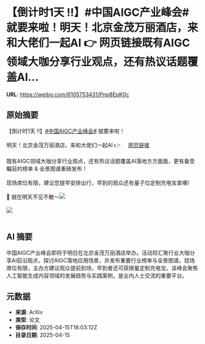# 【倒计时1天 ‼️】#中国AIGC产业峰会# 就要来啦！明天！北京金茂万丽酒店，来和大佬们一起AI 👉 网页链接既有AIGC领域大咖分享行业观点，还有热议话题覆盖AI...

**URL**: https://weibo.com/6105753431/Pnp8EpK0c

## 原始摘要

【倒计时1天 ‼️】<a href="https://m.weibo.cn/search?containerid=231522type%3D1%26t%3D10%26q%3D%23%E4%B8%AD%E5%9B%BDAIGC%E4%BA%A7%E4%B8%9A%E5%B3%B0%E4%BC%9A%23&amp;extparam=%23%E4%B8%AD%E5%9B%BDAIGC%E4%BA%A7%E4%B8%9A%E5%B3%B0%E4%BC%9A%23" data-hide=""><span class="surl-text">#中国AIGC产业峰会#</span></a> 就要来啦！<br><br>明天！北京金茂万丽酒店，来和大佬们一起AI 👉 <a href="https://weibo.cn/sinaurl?u=https%3A%2F%2Fhdxu.cn%2FArf5" data-hide=""><span class="url-icon"><img style="width: 1rem;height: 1rem" src="https://h5.sinaimg.cn/upload/2015/09/25/3/timeline_card_small_web_default.png" referrerpolicy="no-referrer"></span><span class="surl-text">网页链接</span></a><br><br>既有AIGC领域大咖分享行业观点，还有热议话题覆盖AI落地方方面面，更有备受瞩目的榜单 &amp; 全景图谱重磅发布！<br><br>现场席位有限，建议您提早安排出行，早到的观众还有量子位定制充电宝拿噢<span class="url-icon"><img alt="[憧憬]" src="https://h5.sinaimg.cn/m/emoticon/icon/default/d_xingxingyan-c64b6a744b.png" style="width:1em; height:1em;" referrerpolicy="no-referrer"></span><br><br>🙌 就在明天不见不散～<img style="" src="https://tvax3.sinaimg.cn/large/006Fd7o3ly1i0hqgu4w39j30yi1pcdxv.jpg" referrerpolicy="no-referrer"><br><br><img style="" src="https://tvax3.sinaimg.cn/large/006Fd7o3ly1i0hqgwib6uj30yiakghdv.jpg" referrerpolicy="no-referrer"><br><br>

## AI 摘要

中国AIGC产业峰会即将于明日在北京金茂万丽酒店举办。活动将汇聚行业大咖分享AI前沿观点，探讨AIGC落地应用场景，并发布重要行业榜单与全景图谱。现场席位有限，主办方建议观众提前到场，早到者还可获限量定制充电宝。该峰会聚焦人工智能生成内容领域的发展趋势与实践案例，是业内人士交流的重要平台。

## 元数据

- **来源**: ArXiv
- **类型**: 论文
- **保存时间**: 2025-04-15T18:03:12Z
- **目录日期**: 2025-04-15
